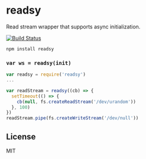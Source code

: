# readsy

Read stream wrapper that supports async initialization.

[![Build Status](https://travis-ci.org/cshum/readsy.svg?branch=master)](https://travis-ci.org/cshum/readsy)

```
npm install readsy
```

### `var ws = readsy(init)`

```js
var readsy = require('readsy')
...

var readStream = readsy((cb) => {
  setTimeout(() => {
    cb(null, fs.createReadStream('/dev/urandom'))
  }, 100)
})
readStream.pipe(fs.createWriteStream('/dev/null'))

```

## License

MIT

